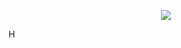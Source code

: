 <p align="center">
<img src="https://github.com/user-attachments/assets/ed7216d0-dc6e-40d6-b50d-4f3f80e70bdf">
</p>

H
